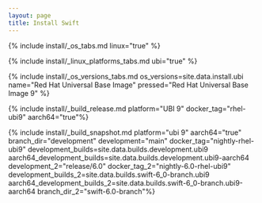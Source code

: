 ```yaml
---
layout: page
title: Install Swift
---
```


{% include install/_os_tabs.md linux="true" %}

{% include install/_linux_platforms_tabs.md ubi="true" %}

{% include install/_os_versions_tabs.md os_versions=site.data.install.ubi  name="Red Hat Universal Base Image" pressed="Red Hat Universal Base Image 9" %}

{% include install/_build_release.md platform="UBI 9" docker_tag="rhel-ubi9" aarch64="true"%}

{% include install/_build_snapshot.md platform="ubi 9"
aarch64="true"
branch_dir="development" 
development="main" 
docker_tag="nightly-rhel-ubi9" 
development_builds=site.data.builds.development.ubi9 
aarch64_development_builds=site.data.builds.development.ubi9-aarch64
development_2="release/6.0" 
docker_tag_2="nightly-6.0-rhel-ubi9" 
development_builds_2=site.data.builds.swift-6_0-branch.ubi9 aarch64_development_builds_2=site.data.builds.swift-6_0-branch.ubi9-aarch64 
branch_dir_2="swift-6.0-branch"%}
